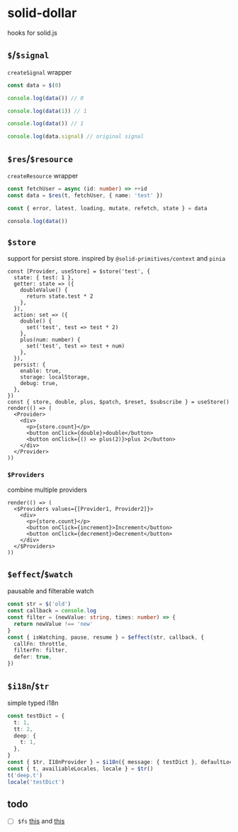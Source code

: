 # solid-dollar

hooks for solid.js

## `$`/`$signal`

`createSignal` wrapper

```ts
const data = $(0)

console.log(data()) // 0

console.log(data(1)) // 1

console.log(data()) // 1

console.log(data.signal) // original signal
```

## `$res`/`$resource`

`createResource` wrapper

```ts
const fetchUser = async (id: number) => ++id
const data = $res(t, fetchUser, { name: 'test' })

const { error, latest, loading, mutate, refetch, state } = data

consolo.log(data())
```

## `$store`

support for persist store. inspired by `@solid-primitives/context` and `pinia`

```tsx
const [Provider, useStore] = $store('test', {
  state: { test: 1 },
  getter: state => ({
    doubleValue() {
      return state.test * 2
    },
  }),
  action: set => ({
    double() {
      set('test', test => test * 2)
    },
    plus(num: number) {
      set('test', test => test + num)
    },
  }),
  persist: {
    enable: true,
    storage: localStorage,
    debug: true,
  },
})
const { store, double, plus, $patch, $reset, $subscribe } = useStore()
render(() => (
  <Provider>
    <div>
      <p>{store.count}</p>
      <button onClick={double}>double</button>
      <button onClick={() => plus(2)}>plus 2</button>
    </div>
  </Provider>
))
```

### `$Providers`

combine multiple providers

```tsx
render(() => (
  <$Providers values={[Provider1, Provider2]}>
    <div>
      <p>{store.count}</p>
      <button onClick={increment}>Increment</button>
      <button onClick={decrement}>Decrement</button>
    </div>
  </$Providers>
))
```

## `$effect`/`$watch`

pausable and filterable watch

```ts
const str = $('old')
const callback = console.log
const filter = (newValue: string, times: number) => {
  return newValue !== 'new'
}
const { isWatching, pause, resume } = $effect(str, callback, {
  callFn: throttle,
  filterFn: filter,
  defer: true,
})
```

## `$i18n`/`$tr`

simple typed i18n

```ts
const testDict = {
  t: 1,
  tt: 2,
  deep: {
    t: 1,
  },
}
const { $tr, I18nProvider } = $i18n({ message: { testDict }, defaultLocale: 'testDict' })
const { t, availiableLocales, locale } = $tr()
t('deep.t')
locale('testDict')
```

## todo

- [ ] `$fs` [this](https://github.com/minht11/local-music-pwa/blob/main/src/helpers/file-system.ts) and [this](https://github.com/solidjs-community/solid-primitives/blob/main/packages/filesystem/dev/index.tsx)